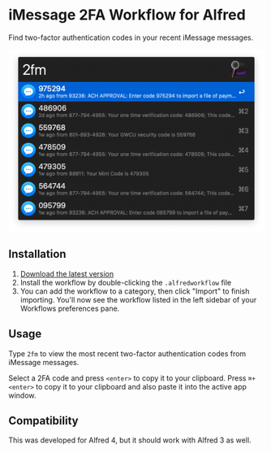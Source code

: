 # iMessage 2FA Workflow for Alfred

Find two-factor authentication codes in your recent iMessage messages.

![Screenshot](screenshot.png)

## Installation

1. [Download the latest version](https://github.com/squatto/alfred-imessage-2fa/releases/download/latest/iMessage.2FA.alfredworkflow)
2. Install the workflow by double-clicking the `.alfredworkflow` file
3. You can add the workflow to a category, then click "Import" to finish importing. You'll now see the workflow listed in the left sidebar of your Workflows preferences pane.

## Usage

Type `2fm` to view the most recent two-factor authentication codes from iMessage messages.

Select a 2FA code and press `<enter>` to copy it to your clipboard. Press `⌘+<enter>` to copy it to your clipboard and also paste it into the active app window.

## Compatibility

This was developed for Alfred 4, but it should work with Alfred 3 as well.
